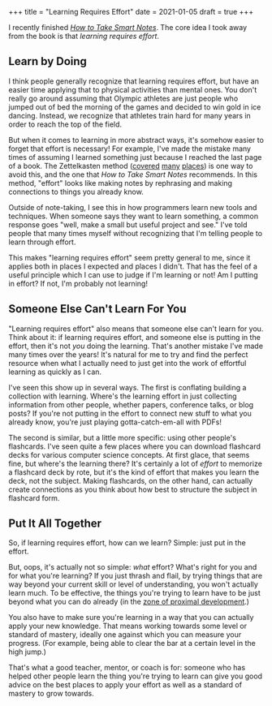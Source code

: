 +++
title = "Learning Requires Effort"
date = 2021-01-05
draft = true
+++

I recently finished [*How to Take Smart Notes*](https://takesmartnotes.com).
The core idea I took away from the book is that *learning requires effort*.

## Learn by Doing

I think people generally recognize that learning requires effort, but have an easier time applying that to physical activities than mental ones.
You don't really go around assuming that Olympic athletes are just people who jumped out of bed the morning of the games and decided to win gold in ice dancing.
Instead, we recognize that athletes train hard for many years in order to reach the top of the field.

But when it comes to learning in more abstract ways, it's somehow easier to forget that effort is necessary!
For example, I've made the mistake many times of assuming I learned something just because I reached the last page of a book.
The Zettelkasten method ([covered](https://zettelkasten.de/posts/overview/) [many](https://www.fastcompany.com/90535318/this-simple-but-powerful-analog-method-will-rocket-your-productivity) [places](https://writingcooperative.com/zettelkasten-how-one-german-scholar-was-so-freakishly-productive-997e4e0ca125)) is one way to avoid this, and the one that *How to Take Smart Notes* recommends.
In this method, "effort" looks like making notes by rephrasing and making connections to things you already know.

Outside of note-taking, I see this in how programmers learn new tools and techniques.
When someone says they want to learn something, a common response goes "well, make a small but useful project and see."
I've told people that many times myself without recognizing that I'm telling people to learn through effort.

This makes "learning requires effort" seem pretty general to me, since it applies both in places I expected and places I didn't.
That has the feel of a useful principle which I can use to judge if I'm learning or not!
Am I putting in effort?
If not, I'm probably not learning!

## Someone Else Can't Learn For You

"Learning requires effort" also means that someone else can't learn for you.
Think about it: if learning requires effort, and someone else is putting in the effort, then it's not *you* doing the learning.
That's another mistake I've made many times over the years!
It's natural for me to try and find the perfect resource when what I actually need to just get into the work of effortful learning as quickly as I can.

I've seen this show up in several ways.
The first is conflating building a collection with learning.
Where's the learning effort in just collecting information from other people, whether papers, conference talks, or blog posts?
If you're not putting in the effort to connect new stuff to what you already know, you're just playing gotta-catch-em-all with PDFs!

The second is similar, but a little more specific: using other people's flashcards.
I've seen quite a few places where you can download flashcard decks for various computer science concepts.
At first glace, that seems fine, but where's the learning there?
It's certainly a lot of *effort* to memorize a flashcard deck by rote, but it's the kind of effort that makes you learn the deck, not the subject.
Making flashcards, on the other hand, can actually create connections as you think about how best to structure the subject in flashcard form.

## Put It All Together

So, if learning requires effort, how can we learn?
Simple: just put in the effort.

But, oops, it's actually not so simple: *what* effort?
What's right for you and for what you're learning?
If you just thrash and flail, by trying things that are way beyond your current skill or level of understanding, you won't actually learn much.
To be effective, the things you're trying to learn have to be just beyond what you can do already (in the [zone of proximal development](https://en.wikipedia.org/wiki/Zone_of_proximal_development).)

You also have to make sure you're learning in a way that you can actually apply your new knowledge.
That means working towards some level or standard of mastery, ideally one against which you can measure your progress.
(For example, being able to clear the bar at a certain level in the high jump.)

That's what a good teacher, mentor, or coach is for: someone who has helped other people learn the thing you're trying to learn can give you good advice on the best places to apply your effort as well as a standard of mastery to grow towards.
